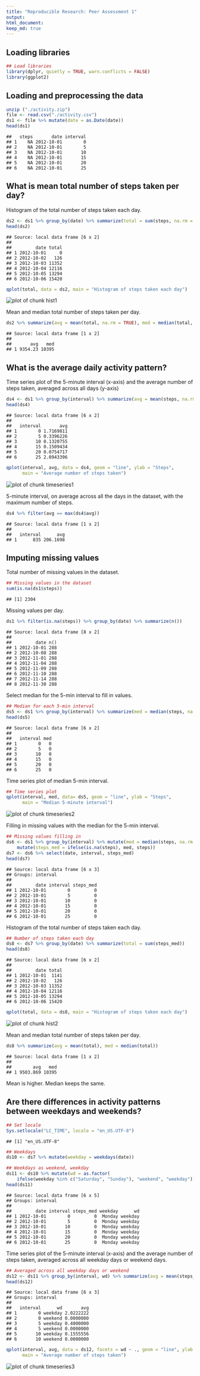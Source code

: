 ```yaml
---
title: "Reproducible Research: Peer Assessment 1"
output: 
html_document:
keep_md: true
---
```


## Loading libraries

```r
## Load libraries
library(dplyr, quietly = TRUE, warn.conflicts = FALSE)
library(ggplot2)
```

## Loading and preprocessing the data

```r
unzip ("./activity.zip")
file <- read.csv("./activity.csv")
ds1 <- file %>% mutate(date = as.Date(date))
head(ds1)
```

```
##   steps       date interval
## 1    NA 2012-10-01        0
## 2    NA 2012-10-01        5
## 3    NA 2012-10-01       10
## 4    NA 2012-10-01       15
## 5    NA 2012-10-01       20
## 6    NA 2012-10-01       25
```


## What is mean total number of steps taken per day?
Histogram of the total number of steps taken each day.

```r
ds2 <- ds1 %>% group_by(date) %>% summarize(total = sum(steps, na.rm = TRUE))
head(ds2)
```

```
## Source: local data frame [6 x 2]
## 
##         date total
## 1 2012-10-01     0
## 2 2012-10-02   126
## 3 2012-10-03 11352
## 4 2012-10-04 12116
## 5 2012-10-05 13294
## 6 2012-10-06 15420
```

```r
qplot(total, data = ds2, main = "Histogram of steps taken each day")
```

![plot of chunk hist1](figure/hist1-1.png) 

Mean and median total number of steps taken per day.

```r
ds2 %>% summarize(avg = mean(total, na.rm = TRUE), med = median(total, na.rm = TRUE))
```

```
## Source: local data frame [1 x 2]
## 
##       avg   med
## 1 9354.23 10395
```


## What is the average daily activity pattern?
Time series plot of the 5-minute interval (x-axis) and the average number of steps taken, averaged across all days (y-axis)

```r
ds4 <- ds1 %>% group_by(interval) %>% summarize(avg = mean(steps, na.rm = TRUE))
head(ds4)
```

```
## Source: local data frame [6 x 2]
## 
##   interval       avg
## 1        0 1.7169811
## 2        5 0.3396226
## 3       10 0.1320755
## 4       15 0.1509434
## 5       20 0.0754717
## 6       25 2.0943396
```

```r
qplot(interval, avg, data = ds4, geom = "line", ylab = "Steps",
      main = "Average number of steps taken")
```

![plot of chunk timeseries1](figure/timeseries1-1.png) 

5-minute interval, on average across all the days in the dataset, with the maximum number of steps.

```r
ds4 %>% filter(avg == max(ds4$avg))
```

```
## Source: local data frame [1 x 2]
## 
##   interval      avg
## 1      835 206.1698
```


## Imputing missing values
Total number of missing values in the dataset.

```r
## Missing values in the dataset
sum(is.na(ds1$steps))
```

```
## [1] 2304
```

Missing values per day.

```r
ds1 %>% filter(is.na(steps)) %>% group_by(date) %>% summarize(n())
```

```
## Source: local data frame [8 x 2]
## 
##         date n()
## 1 2012-10-01 288
## 2 2012-10-08 288
## 3 2012-11-01 288
## 4 2012-11-04 288
## 5 2012-11-09 288
## 6 2012-11-10 288
## 7 2012-11-14 288
## 8 2012-11-30 288
```

Select median for the 5-min interval to fill in values.

```r
## Median for each 5-min interval
ds5 <- ds1 %>% group_by(interval) %>% summarize(med = median(steps, na.rm = TRUE))
head(ds5)
```

```
## Source: local data frame [6 x 2]
## 
##   interval med
## 1        0   0
## 2        5   0
## 3       10   0
## 4       15   0
## 5       20   0
## 6       25   0
```

Time series plot of median 5-min interval.

```r
## Time series plot
qplot(interval, med, data= ds5, geom = "line", ylab = "Steps",
      main = "Median 5-minute interval")
```

![plot of chunk timeseries2](figure/timeseries2-1.png) 

Filling in missing values with the median for the 5-min interval.

```r
## Missing values filling in
ds6 <- ds1 %>% group_by(interval) %>% mutate(med = median(steps, na.rm = TRUE)) %>%
    mutate(steps_med = ifelse(is.na(steps), med, steps))
ds7 <- ds6 %>% select(date, interval, steps_med)
head(ds7)
```

```
## Source: local data frame [6 x 3]
## Groups: interval
## 
##         date interval steps_med
## 1 2012-10-01        0         0
## 2 2012-10-01        5         0
## 3 2012-10-01       10         0
## 4 2012-10-01       15         0
## 5 2012-10-01       20         0
## 6 2012-10-01       25         0
```

Histogram of the total number of steps taken each day.

```r
## Number of steps taken each day
ds8 <- ds7 %>% group_by(date) %>% summarize(total = sum(steps_med))
head(ds8)
```

```
## Source: local data frame [6 x 2]
## 
##         date total
## 1 2012-10-01  1141
## 2 2012-10-02   126
## 3 2012-10-03 11352
## 4 2012-10-04 12116
## 5 2012-10-05 13294
## 6 2012-10-06 15420
```

```r
qplot(total, data = ds8, main = "Histogram of steps taken each day")
```

![plot of chunk hist2](figure/hist2-1.png) 

Mean and median total number of steps taken per day.

```r
ds8 %>% summarize(avg = mean(total), med = median(total))
```

```
## Source: local data frame [1 x 2]
## 
##        avg   med
## 1 9503.869 10395
```
Mean is higher. Median keeps the same.

## Are there differences in activity patterns between weekdays and weekends?

```r
## Set locale
Sys.setlocale("LC_TIME", locale = "en_US.UTF-8")
```

```
## [1] "en_US.UTF-8"
```

```r
## Weekdays
ds10 <- ds7 %>% mutate(weekday = weekdays(date))

## Weekdays as weekend, weekday
ds11 <- ds10 %>% mutate(wd = as.factor(
    ifelse(weekday %in% c("Saturday", "Sunday"), "weekend", "weekday")))
head(ds11)
```

```
## Source: local data frame [6 x 5]
## Groups: interval
## 
##         date interval steps_med weekday      wd
## 1 2012-10-01        0         0  Monday weekday
## 2 2012-10-01        5         0  Monday weekday
## 3 2012-10-01       10         0  Monday weekday
## 4 2012-10-01       15         0  Monday weekday
## 5 2012-10-01       20         0  Monday weekday
## 6 2012-10-01       25         0  Monday weekday
```

Time series plot of the 5-minute interval (x-axis) and the average number of steps taken, averaged across all weekday days or weekend days.

```r
## Averaged across all weekday days or weekend
ds12 <- ds11 %>% group_by(interval, wd) %>% summarize(avg = mean(steps_med))
head(ds12)
```

```
## Source: local data frame [6 x 3]
## Groups: interval
## 
##   interval      wd       avg
## 1        0 weekday 2.0222222
## 2        0 weekend 0.0000000
## 3        5 weekday 0.4000000
## 4        5 weekend 0.0000000
## 5       10 weekday 0.1555556
## 6       10 weekend 0.0000000
```

```r
qplot(interval, avg, data = ds12, facets = wd ~ ., geom = "line", ylab = "Steps",
      main = "Average number of steps taken")
```

![plot of chunk timeseries3](figure/timeseries3-1.png) 
